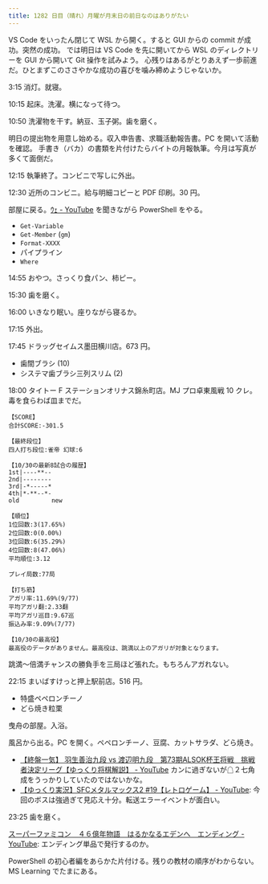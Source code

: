```yaml
---
title: 1282 日目（晴れ）月曜が月末日の前日なのはありがたい
---
```


VS Code をいったん閉じて WSL から開く。すると GUI からの commit が成功。突然の成功。
では明日は VS Code を先に開いてから WSL のディレクトリーを GUI から開いて Git 操作を試みよう。
心残りはあるがとりあえず一歩前進だ。ひとまずこのささやかな成功の喜びを噛み締めようじゃないか。

3:15 消灯。就寝。

10:15 起床。洗濯。横になって待つ。

10:50 洗濯物を干す。納豆、玉子粥。歯を磨く。

明日の提出物を用意し始める。収入申告書、求職活動報告書。PC を開いて活動を確認。
手書き（バカ）の書類を片付けたらバイトの月報執筆。今月は写真が多くて面倒だ。

12:15 執筆終了。コンビニで写しに外出。

12:30 近所のコンビニ。給与明細コピーと PDF 印刷。30 円。

部屋に戻る。[ｳｪ - YouTube](https://www.youtube.com/watch?v=KPKYOkPS5uI)
を聞きながら PowerShell をやる。

* `Get-Variable`
* `Get-Member` (`gm`)
* `Format-XXXX`
* パイプライン
* `Where`

14:55 おやつ。さっくり食パン、柿ピー。

15:30 歯を磨く。

16:00 いきなり眠い。座りながら寝るか。

17:15 外出。

17:45 ドラッグセイムス墨田横川店。673 円。

* 歯間ブラシ (10)
* システマ歯ブラシ三列スリム (2)

18:00 タイトー F ステーションオリナス錦糸町店。MJ プロ卓東風戦 10 クレ。
毒を食らわば皿までだ。

```text
【SCORE】
合計SCORE:-301.5

【最終段位】
四人打ち段位:雀帝 幻球:6

【10/30の最新8試合の履歴】
1st|----**--
2nd|--------
3rd|-*-----*
4th|*-**--*-
old         new

【順位】
1位回数:3(17.65%)
2位回数:0(0.00%)
3位回数:6(35.29%)
4位回数:8(47.06%)
平均順位:3.12

プレイ局数:77局

【打ち筋】
アガリ率:11.69%(9/77)
平均アガリ翻:2.33翻
平均アガリ巡目:9.67巡
振込み率:9.09%(7/77)

【10/30の最高役】
最高役のデータがありません。最高役は、跳満以上のアガリが対象となります。
```

跳満～倍満チャンスの勝負手を三局ほど張れた。もちろんアガれない。

22:15 まいばすけっと押上駅前店。516 円。

* 特盛ペペロンチーノ
* どら焼き粒栗

曳舟の部屋。入浴。

風呂から出る。PC を開く。ペペロンチーノ、豆腐、カットサラダ、どら焼き。

* [【終盤一気】 羽生善治九段 vs 渡辺明九段　第73期ALSOK杯王将戦　挑戦者決定リーグ【ゆっくり将棋解説】 - YouTube](https://www.youtube.com/watch?v=KifAj7WCGzk)
  カンに過ぎないが☖２七角成をうっかりしていたのではないかな。
* [【ゆっくり実況】SFCメタルマックス2 #19【レトロゲーム】 - YouTube](https://www.youtube.com/watch?v=LbrMrJJp29M):
  今回のボスは強過ぎて見応え十分。転送エラーイベントが面白い。

23:25 歯を磨く。

[スーパーファミコン　４６億年物語　はるかなるエデンへ　エンディング - YouTube](https://www.youtube.com/watch?v=CIuUX6A7cwE):
エンディング単品で発行するのか。

PowerShell の初心者編をあらかた片付ける。残りの教材の順序がわからない。
MS Learning でたまにある。
